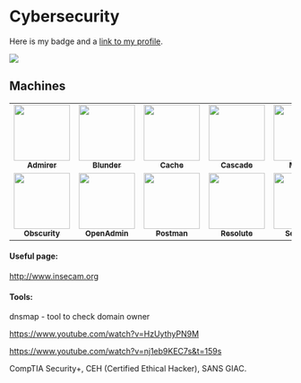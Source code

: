 # Cybersecurity

Here is my badge and a [link to my profile](https://www.hackthebox.eu/profile/46644).

![](https://www.hackthebox.eu/badge/image/46644)

## Machines

<table>
  <tr>
    <td align="center"><a href="Machines/Admirer/README.md"><img src="https://www.hackthebox.eu/storage/avatars/f4a5cd734de622e117da13660dffd0d5.png" width="100px;" alt=""/><br /><sub><b>Admirer</b></sub></a></td>
    <td align="center"><a href="Machines/Blunder/README.md"><img src="https://www.hackthebox.eu/storage/avatars/6437ea67350beceeb5c313f386bd1abe.png" width="100px;" alt=""/><br /><sub><b>Blunder</b></sub></a></td>
    <td align="center"><a href="Machines/Cache/README.md"><img src="https://www.hackthebox.eu/storage/avatars/241315b7f1bf911eb1b8dfa0b87e4723.png" width="100px;" alt=""/><br /><sub><b>Cache</b></sub></a></td>
    <td align="center"><a href="Machines/Cascade/README.md"><img src="https://www.hackthebox.eu/storage/avatars/64fef851357b8de1c4834093bf3426f2.png" width="100px;" alt=""/><br /><sub><b>Cascade</b></sub></a></td>
    <td align="center"><a href="Machines/Mango/README.md"><img src="https://www.hackthebox.eu/storage/avatars/3609b9c723930cd9b1f855d18e92032b.png" width="100px;" alt=""/><br /><sub><b>Mango</b></sub></a></td>
    <td align="center"><a href="Machines/Monteverde/README.md"><img src="https://www.hackthebox.eu/storage/avatars/00ceebe5dbef1106ce4390365cd787b4.png" width="100px;" alt=""/><br /><sub><b>Monteverde</b></sub></a></td>
    <td align="center"><a href="Machines/Nest/README.md"><img src="https://www.hackthebox.eu/storage/avatars/0b1bebcefe0bf8cf8c31de8f8e5b76dc.png" width="100px;" alt=""/><br /><sub><b>Nest</b></sub></a></td>
  </tr>
  <tr>
    <td align="center"><a href="Machines/Obscurity/README.md"><img src="https://www.hackthebox.eu/storage/avatars/8c606d79541774c87ab0ee5705821323.png" width="100px;" alt=""/><br /><sub><b>Obscurity</b></sub></a></td>
    <td align="center"><a href="Machines/OpenAdmin/README.md"><img src="https://www.hackthebox.eu/storage/avatars/5b00db157dbbd7099ff6c0ef10f910ea.png" width="100px;" alt=""/><br /><sub><b>OpenAdmin</b></sub></a></td>
    <td align="center"><a href="Machines/Postman/README.md"><img src="https://www.hackthebox.eu/storage/avatars/ad38e890e4e93afce51118bec4b9f48b.png" width="100px;" alt=""/><br /><sub><b>Postman</b></sub></a></td>
    <td align="center"><a href="Machines/Resolute/README.md"><img src="https://www.hackthebox.eu/storage/avatars/4c86a642ea237dfde036963e6d182b40.png" width="100px;" alt=""/><br /><sub><b>Resolute</b></sub></a></td>
    <td align="center"><a href="Machines/ServMon/README.md"><img src="https://www.hackthebox.eu/storage/avatars/2bc1a8dc04b09b8ac2db694f25ccf051.png" width="100px;" alt=""/><br /><sub><b>ServMon</b></sub></a></td>
    <td align="center"><a href="Machines/Traverxec/README.md"><img src="https://www.hackthebox.eu/storage/avatars/6ce5fcdd63f07a5ce91d0b8e4579b163.png" width="100px;" alt=""/><br /><sub><b>Traverxec</b></sub></a></td>
  </tr>
</table>

#### Useful page:

http://www.insecam.org

#### Tools:

dnsmap - tool to check domain owner

https://www.youtube.com/watch?v=HzUythyPN9M

https://www.youtube.com/watch?v=nj1eb9KEC7s&t=159s

CompTIA Security+, CEH (Certified Ethical Hacker), SANS GIAC.
